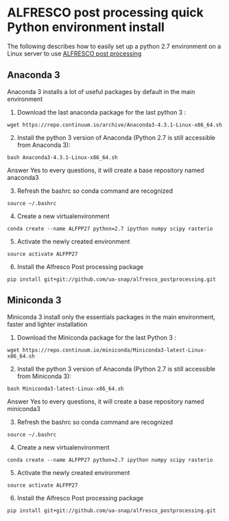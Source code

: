 # ALFRESCO post processing quick Python environment install
The following describes how to easily set up a python 2.7 environment on a Linux server to use [ALFRESCO post processing](https://github.com/ua-snap/alfresco_postprocessing)
## Anaconda 3

Anaconda 3 installs a lot of useful packages by default in the main environment


1. Download the last anaconda package for the last python 3 :

`wget https://repo.continuum.io/archive/Anaconda3-4.3.1-Linux-x86_64.sh`

2. Install the python 3 version of Anaconda (Python 2.7 is still accessible from Anaconda 3):

`bash Anaconda3-4.3.1-Linux-x86_64.sh`

Answer Yes to every questions, it will create a base repository named anaconda3

3. Refresh the bashrc so conda command are recognized

`source ~/.bashrc` 

4. Create a new virtualenvironment

`conda create --name ALFPP27 python=2.7 ipython numpy scipy rasterio`

5. Activate the newly created environment

`source activate ALFPP27`

6. Install the Alfresco Post processing package

`pip install git+git://github.com/ua-snap/alfresco_postprocessing.git`



## Miniconda 3

Miniconda 3 install only the essentials packages in the main environment, faster and lighter installation

1. Download the Miniconda package for the last Python 3 :

`wget https://repo.continuum.io/miniconda/Miniconda3-latest-Linux-x86_64.sh`

2. Install the python 3 version of Anaconda (Python 2.7 is still accessible from Miniconda 3):

`bash Miniconda3-latest-Linux-x86_64.sh`

Answer Yes to every questions, it will create a base repository named miniconda3

3. Refresh the bashrc so conda command are recognized

`source ~/.bashrc` 

4. Create a new virtualenvironment

`conda create --name ALFPP27 python=2.7 ipython numpy scipy rasterio`

5. Activate the newly created environment

`source activate ALFPP27`

6. Install the Alfresco Post processing package

`pip install git+git://github.com/ua-snap/alfresco_postprocessing.git`
